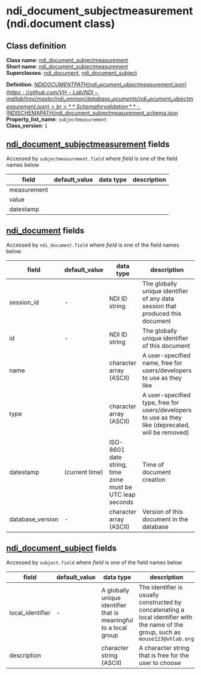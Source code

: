 # ndi_document_subjectmeasurement (ndi.document class)

## Class definition

**Class name**: [ndi_document_subjectmeasurement](ndi_document_subjectmeasurement.md)<br>
**Short name**: [ndi_document_subjectmeasurement](ndi_document_subjectmeasurement.md)<br>
**Superclasses**: [ndi_document](ndi_document.md), [ndi_document_subject](ndi_document_subject.md)

**Definition**: [$NDIDOCUMENTPATH/ndi_document_subjectmeasurement.json](https://github.com/VH-Lab/NDI-matlab/tree/master/ndi_common/database_documents/ndi_document_subjectmeasurement.json)<br>
**Schema for validation**: [$NDISCHEMAPATH/ndi_document_subjectmeasurement_schema.json](https://github.com/VH-Lab/NDI-matlab/tree/master/ndi_common/schema_documents/ndi_document_subjectmeasurement_schema.json)<br>
**Property_list_name**: `subjectmeasurement`<br>
**Class_version**: `1`<br>


## [ndi_document_subjectmeasurement](ndi_document_subjectmeasurement.md) fields

Accessed by `subjectmeasurement.field` where *field* is one of the field names below

| field | default_value | data type | description |
| --- | --- | --- | --- |
| measurement |  |  |  |
| value |  |  |  |
| datestamp |  |  |  |


## [ndi_document](ndi_document.md) fields

Accessed by `ndi_document.field` where *field* is one of the field names below

| field | default_value | data type | description |
| --- | --- | --- | --- |
| session_id | - | NDI ID string | The globally unique identifier of any data session that produced this document |
| id | - | NDI ID string | The globally unique identifier of this document |
| name |  | character array (ASCII) | A user-specified name, free for users/developers to use as they like |
| type |  | character array (ASCII) | A user-specified type, free for users/developers to use as they like (deprecated, will be removed) |
| datestamp | (current time) | ISO-8601 date string, time zone must be UTC leap seconds | Time of document creation |
| database_version | - | character array (ASCII) | Version of this document in the database |


## [ndi_document_subject](ndi_document_subject.md) fields

Accessed by `subject.field` where *field* is one of the field names below

| field | default_value | data type | description |
| --- | --- | --- | --- |
| local_identifier | - | A globally unique identifier that is meaningful to a local group | The identifier is usually constructed by concatenating a local identifier with the name of the group, such as `mouse123@vhlab.org` |
| description |  | character string (ASCII) | A character string that is free for the user to choose |


